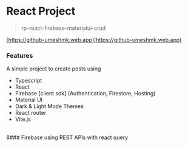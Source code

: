 # React Project

> rp-react-firebase-materialui-crud

[https://github-umeshmk.web.app](https://github-umeshmk.web.app)

### Features

A simple project to create posts using

- Typescript
- React
- Firebase [client sdk] (Authentication, Firestore, Hosting)
- Material UI
- Dark & Light Mode Themes
- React router
- Vite.js

\
8### Firebase using REST APIs with react query
